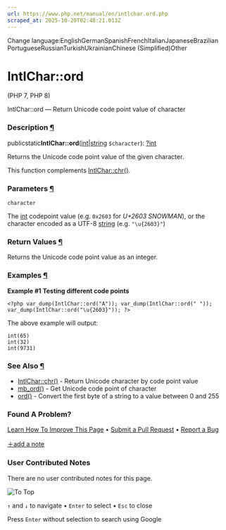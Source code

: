 ```yaml
---
url: https://www.php.net/manual/en/intlchar.ord.php
scraped_at: 2025-10-20T02:48:21.013Z
---
```


Change language:EnglishGermanSpanishFrenchItalianJapaneseBrazilian PortugueseRussianTurkishUkrainianChinese (Simplified)Other

# IntlChar::ord

(PHP 7, PHP 8)

IntlChar::ord — Return Unicode code point value of character

### Description [¶](https://www.php.net/manual/en/intlchar.ord.php\#refsect1-intlchar.ord-description)

publicstatic**IntlChar::ord**([int](https://www.php.net/manual/en/language.types.integer.php)\|[string](https://www.php.net/manual/en/language.types.string.php) `$character`): [?](https://www.php.net/manual/en/language.types.null.php)[int](https://www.php.net/manual/en/language.types.integer.php)

Returns the Unicode code point value of the given character.


This function complements [IntlChar::chr()](https://www.php.net/manual/en/intlchar.chr.php).


### Parameters [¶](https://www.php.net/manual/en/intlchar.ord.php\#refsect1-intlchar.ord-parameters)

`character`

The [int](https://www.php.net/manual/en/language.types.integer.php) codepoint value (e.g. `0x2603` for _U+2603 SNOWMAN_), or the character encoded as a UTF-8 [string](https://www.php.net/manual/en/language.types.string.php) (e.g. `"\u{2603}"`)

### Return Values [¶](https://www.php.net/manual/en/intlchar.ord.php\#refsect1-intlchar.ord-returnvalues)

Returns the Unicode code point value as an integer.


### Examples [¶](https://www.php.net/manual/en/intlchar.ord.php\#refsect1-intlchar.ord-examples)

**Example #1 Testing different code points**

`<?php
var_dump(IntlChar::ord("A"));
var_dump(IntlChar::ord(" "));
var_dump(IntlChar::ord("\u{2603}"));
?>`

The above example will output:

```
int(65)
int(32)
int(9731)
```

### See Also [¶](https://www.php.net/manual/en/intlchar.ord.php\#refsect1-intlchar.ord-seealso)

- [IntlChar::chr()](https://www.php.net/manual/en/intlchar.chr.php) \- Return Unicode character by code point value
- [mb\_ord()](https://www.php.net/manual/en/function.mb-ord.php) \- Get Unicode code point of character
- [ord()](https://www.php.net/manual/en/function.ord.php) \- Convert the first byte of a string to a value between 0 and 255

### Found A Problem?

[Learn How To Improve This Page](https://github.com/php/doc-base/blob/master/README.md "This will take you to our contribution guidelines on GitHub")
•
[Submit a Pull Request](https://github.com/php/doc-en/blob/master/reference/intl/intlchar/ord.xml)
•
[Report a Bug](https://github.com/php/doc-en/issues/new?body=From%20manual%20page:%20https:%2F%2Fphp.net%2Fintlchar.ord%0A%0A---)

[＋add a note](https://www.php.net/manual/add-note.php?sect=intlchar.ord&repo=en&redirect=https://www.php.net/manual/en/intlchar.ord.php)

### User Contributed Notes

There are no user contributed notes for this page.

![To Top](https://www.php.net/images/to-top@2x.png)

`↑` and `↓` to navigate •
`Enter` to select •
`Esc` to close


Press `Enter` without
selection to search using Google